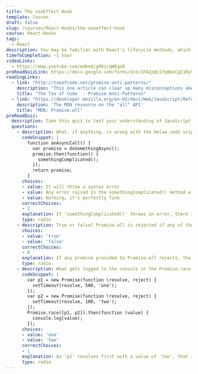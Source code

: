 ```yaml
---
title: The useEffect Hook
template: lesson
draft: false
slug: /courses/React-Hooks/the-useeffect-hook
course: React-Hooks
tags:
  - React
description: You may be familiar with React's lifecycle methods, which follows from JavaScript's event driven architecture. The useEffect is a similar, but not completely identical, way to instruct React components to run code based on the life, updating, and unmounting of a component. This lesson will introduce you to the useEffect hook, help you debug common problems you may experience in hooks, and help you transition unsafe code to utilize the useEffect hook.
timeToCompletion: ~1 hour
videoLinks: 
  - https://www.youtube.com/embed/g90irqWEqd8
preReadQuizLink: https://docs.google.com/forms/d/e/1FAIpQLSfq0mvCgI1RyVObn6KM0Zij8GdR8YjPuLit5D8xfWGJ1KalrA/viewform
readingLinks: 
  - link: "http://taoofcode.net/promise-anti-patterns/"
    description: "This one article can clear up many misconceptions about how to utilize patterns for common tasks. It's a quick read and it's packed with practical advice. I would bookmark this."
    title: "The Tao of Code  - Promise Anti-Patterns"
  - link: "https://developer.mozilla.org/en-US/docs/Web/JavaScript/Reference/Global_Objects/Promise/all"
    description: 'The MDN resource on the "all" API'
    title: "MDN: Promise.all"
preReadQuiz:
  description: Take this quiz to test your understanding of JavaScript Promises (Advanced)!
  questions: 
    - description: What, if anything, is wrong with the below code snippet?
      codeSnippet: |
        function anAsyncCall() {
          var promise = doSomethingAsync();
          promise.then(function() {
            somethingComplicated();
          });
          return promise;
        }
      choices:
      - value: It will throw a syntax error
      - value: Any error raised in the somethingComplicated() method will not get caught.
      - value: Nothing, it's perfectly fine
      correctChoices: 
      - 2
      explanation: If 'somethingComplicated()' throws an error, there is no 'catch' statement on its containing promise that will 'catch' the error.
      type: radio
    - description: True or false? Promise.all is rejected if any of the elements are rejected.
      choices:
      - value: 'true'
      - value: 'false'
      correctChoices: 
      - 0
      explanation: If any promise provided to Promise.all rejects, the promise it returns will also be rejected.
      type: radio
    - description: What gets logged to the console in the Promise.race function?
      codeSnippet: |
        var p1 = new Promise(function (resolve, reject) {
          setTimeout(resolve, 500, 'one');
        }); 
        var p2 = new Promise(function (resolve, reject) {
          setTimeout(resolve, 100, 'two');
        }); 
        Promise.race([p1, p2]).then(function (value) {
          console.log(value);
        });
      choices:
      - value: 'one'
      - value: 'two'
      correctChoices: 
      - 1
      explanation: As 'p2' resolves first with a value of 'two', that is what Promise.race will resolve with.
      type: radio
---
```

